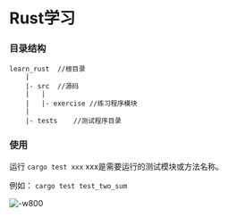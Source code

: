 # Rust学习

### 目录结构

```
learn_rust  //根目录
    |
    |- src  //源码
    |   |
    |   |- exercise //练习程序模块
    |
    |- tests    //测试程序目录
```

### 使用

运行 `cargo test xxx` xxx是需要运行的测试模块或方法名称。

例如： `cargo test test_two_sum`

![-w800](https://github.com/a74946443/learn_rust/blob/master/image/example.png?raw=true)

